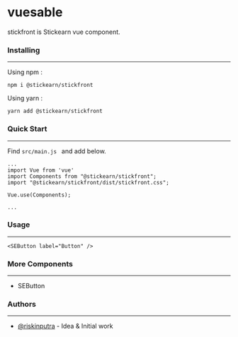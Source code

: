 # vuesable

stickfront is Stickearn vue component.

### Installing
___
Using npm :
```
npm i @stickearn/stickfront
```

Using yarn :
```
yarn add @stickearn/stickfront
```

### Quick Start
___
Find `src/main.js ` and add below.
```
...
import Vue from 'vue'
import Components from "@stickearn/stickfront";
import "@stickearn/stickfront/dist/stickfront.css";

Vue.use(Components);

...
```

### Usage
___
```
<SEButton label="Button" />
```

### More Components
___
- SEButton

### Authors
___
- [@riskinputra](https://github.com/riskinputra) - Idea & Initial work
